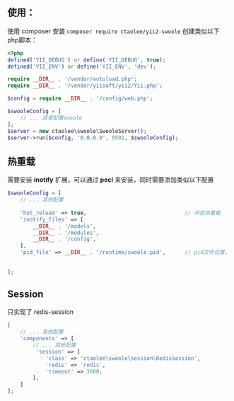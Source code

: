 ## 使用：
使用 composer 安装 `composer require ctaolee/yii2-swoole`
创建类似以下php脚本：
```php
<?php
defined('YII_DEBUG') or define('YII_DEBUG', true);
defined('YII_ENV') or define('YII_ENV', 'dev');

require __DIR__ . '/vendor/autoload.php';
require __DIR__ . '/vendor/yiisoft/yii2/Yii.php';

$config = require __DIR__ . '/config/web.php';

$swooleConfig = [
    // ... 这里配置swoole
];
$server = new ctaolee\swoole\SwooleServer();
$server->run($config, '0.0.0.0', 9501, $swooleConfig);
```

## 热重载
需要安装 **inotify** 扩展，可以通过 **pecl** 来安装，同时需要添加类似以下配置
```php
$swooleConfig = [
    // ... 其他配置
    
    'hot_reload' => true,                               // 开启热重载
    'inotify_files' => [
        __DIR__ . '/models',
        __DIR__ . '/modules',
        __DIR__ . '/config',
    ],
    'pid_file' => __DIR__ . '/runtime/swoole.pid',      // pid文件位置，必须配置
    
    
];
```
## Session
只实现了 redis-session
```php
[
    // ... 其他配置
    'components' => [
        // ... 其他配置
         'session' => [
            'class' => 'ctaolee\swoole\session\RedisSession',
            'redis' => 'redis',
            'timeout' => 3600,
        ],
    ]
];
```

